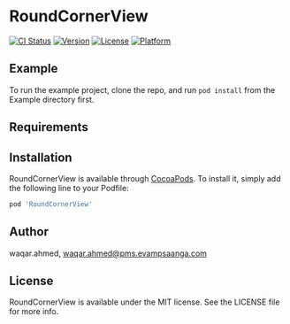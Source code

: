 # RoundCornerView

[![CI Status](https://img.shields.io/travis/waqar.ahmed/RoundCornerView.svg?style=flat)](https://travis-ci.org/waqar.ahmed/RoundCornerView)
[![Version](https://img.shields.io/cocoapods/v/RoundCornerView.svg?style=flat)](https://cocoapods.org/pods/RoundCornerView)
[![License](https://img.shields.io/cocoapods/l/RoundCornerView.svg?style=flat)](https://cocoapods.org/pods/RoundCornerView)
[![Platform](https://img.shields.io/cocoapods/p/RoundCornerView.svg?style=flat)](https://cocoapods.org/pods/RoundCornerView)

## Example

To run the example project, clone the repo, and run `pod install` from the Example directory first.

## Requirements

## Installation

RoundCornerView is available through [CocoaPods](https://cocoapods.org). To install
it, simply add the following line to your Podfile:

```ruby
pod 'RoundCornerView'
```

## Author

waqar.ahmed, waqar.ahmed@pms.evampsaanga.com

## License

RoundCornerView is available under the MIT license. See the LICENSE file for more info.
